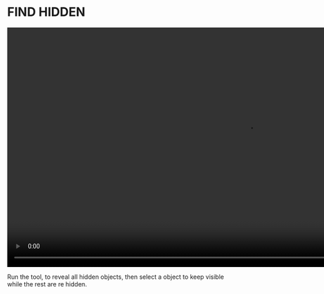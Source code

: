 <h1> FIND HIDDEN </h1>


<video controls autoplay loop muted style="width: 220%;">
  <source src="/gifs/find_hidden.mp4" type="video/mp4">
</video>

<br>

Run the tool, to reveal all hidden objects, then select a object to keep visible while the rest are re hidden.
